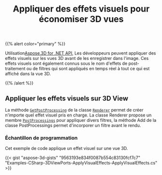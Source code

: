 ﻿---
title: Appliquer des effets visuels pour économiser 3D vues
type: docs
weight: 10
url: /fr/net/apply-visual-effects-on-saving-3d-views/
description: En utilisant Aspose.3D for .NET API, les développeurs peuvent appliquer des effets visuels sur 3D Vues avant d'enregistrer dans l'image. Ces effets visuels sont également connus sous le nom d'effets de post-traitement ou de filtres qui sont appliqués en temps réel à tout ce qui est affiché dans la vue 3D.
---
{{% alert color="primary" %}}

Utilisation[Aspose.3D for .NET API](https://products.aspose.com/3d/net/), Les développeurs peuvent appliquer des effets visuels sur les vues 3D avant de les enregistrer dans l'image. Ces effets visuels sont également connus sous le nom d'effets de post-traitement ou de filtres qui sont appliqués en temps réel à tout ce qui est affiché dans la vue 3D.

{{% /alert %}}
## **Appliquer les effets visuels sur 3D View**
La méthode [`GetPostProcessing`](https://reference.aspose.com/3d/net/aspose.threed.render/renderer/methods/getpostprocessing) de la classe [`Renderer`](https://reference.aspose.com/3d/net/aspose.threed.render/renderer) permet de créer n'importe quel effet visuel pris en charge. La classe Renderer propose un membre [`PostProcessings`](https://reference.aspose.com/3d/net/aspose.threed.render/renderer/properties/postprocessings) pour appliquer divers filtres, la méthode Add de la classe PostProcessings permet d'incorporer un filtre avant le rendu.
### **Échantillon de programmation**
Cet exemple de code applique un effet visuel sur une vue 3D.

{{< gist "aspose-3d-gists" "9563193e834f0087b554c83130fcf7c7" "Examples-CSharp-3DViewPorts-ApplyVisualEffects-ApplyVisualEffects.cs" >}}
